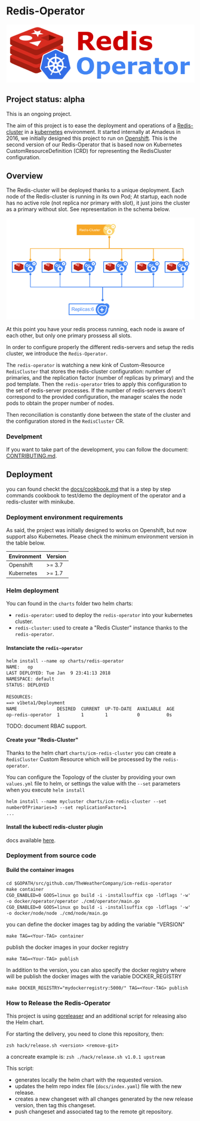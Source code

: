 # Redis-Operator

![logo](imgs/logo.png)

## Project status: alpha

This is an ongoing project.

The aim of this project is to ease the deployment and operations of a [Redis-cluster](https://redis.io/topics/cluster-tutorial) in a [kubernetes](https://kubernetes.io/) environment. It started internally at Amadeus in 2016, we initially designed this project to run on [Openshift](https://www.openshift.com/). This is the second version of our Redis-Operator that is based now on Kubernetes CustomResourceDefinition (CRD) for representing the RedisCluster configuration.

## Overview

The Redis-cluster will be deployed thanks to a unique deployment. Each node of the Redis-cluster is running in its own Pod; At startup, each node has no active role (not replica nor primary with slot), it just joins the cluster as a primary without slot. See representation in the schema below.

![Initial state](imgs/overview_1.png)

At this point you have your redis process running, each node is aware of each other, but only one primary prossess all slots.

In order to configure properly the different redis-servers and setup the redis cluster, we introduce the `Redis-Operator`.

The `redis-operator` is watching a new kink of Custom-Resource `RedisCluster` that stores the redis-cluster configuration: number of primaries, and the replication factor (number of replicas by primary) and the pod template. Then the `redis-operator` tries to apply this configuration to the set of redis-server processes. If the number of redis-servers doesn't correspond to the provided configuration, the manager scales the node pods to obtain the proper number of nodes.

Then reconciliation is constantly done between the state of the cluster and the configuration stored in the `RedisCluster` CR.

### Develpment

If you want to take part of the development, you can follow the document: [CONTRIBUTING.md](CONTRIBUTING.md).

## Deployment

you can found checkt the [docs/cookbook.md](cookbook.md) that is a step by step commands cookbook to test/demo the deployment of the operator and a redis-cluster with minikube.

### Deployment environment requirements

As said, the project was initially designed to works on Openshift, but now support also Kubernetes. Please check the minimum environment version in the table below.

| Environment  | Version |
|--------------|---------|
| Openshift    | >= 3.7  |
| Kubernetes   | >= 1.7  |

### Helm deployment

You can found in the `charts` folder two helm charts:

- `redis-operator`: used to deploy the `redis-operator` into your kubernetes cluster.
- `redis-cluster`: used to create a "Redis Cluster" instance thanks to the `redis-operator`.

#### Instanciate the `redis-operator`

```console
helm install --name op charts/redis-operator
NAME:   op
LAST DEPLOYED: Tue Jan  9 23:41:13 2018
NAMESPACE: default
STATUS: DEPLOYED

RESOURCES:
==> v1beta1/Deployment
NAME               DESIRED  CURRENT  UP-TO-DATE  AVAILABLE  AGE
op-redis-operator  1        1        1           0          0s
```

TODO: document RBAC support.

#### Create your "Redis-Cluster"

Thanks to the helm chart `charts/icm-redis-cluster` you can create a `RedisCluster` Custom Resource which will be processed by the `redis-operator`.

You can configure the Topology of the cluster by providing your own `values.yml` file to helm, or settings the value with the `--set` parameters when you execute `helm install`

```console
helm install --name mycluster charts/icm-redis-cluster --set numberOfPrimaries=3 --set replicationFactor=1
...
```

#### Install the kubectl redis-cluster plugin

docs available [here](kubectl-plugin.md).

### Deployment from source code

#### Build the container images

```console
cd $GOPATH/src/github.com/TheWeatherCompany/icm-redis-operator
make container
CGO_ENABLED=0 GOOS=linux go build -i -installsuffix cgo -ldflags '-w' -o docker/operator/operator ./cmd/operator/main.go
CGO_ENABLED=0 GOOS=linux go build -i -installsuffix cgo -ldflags '-w' -o docker/node/node ./cmd/node/main.go
```

you can define the docker images tag by adding the variable "VERSION"

```console
make TAG=<Your-TAG> container
```

publish the docker images in your docker registry

```console
make TAG=<Your-TAG> publish
```

In addition to the version, you can also specify the docker registry where will be publish the docker images with the variable DOCKER_REGISTRY

```console
make DOCKER_REGISTRY="mydockerregistry:5000/" TAG=<Your-TAG> publish
```

### How to Release the Redis-Operator

This project is using [goreleaser](https://goreleaser.com/) and an additional script for releasing also the Helm chart.

For starting the delivery, you need to clone this repository, then:

```console
zsh hack/release.sh <version> <remove-git>
```

a concreate example is: ```zsh ./hack/release.sh v1.0.1 upstream```

This script:

- generates locally the helm chart with the requested version.
- updates the helm repo index file (```docs/index.yaml```) file with the new release.
- creates a new changeset with all changes generated by the new release version, then tag this changeset.
- push changeset and associated tag to the remote git repository.